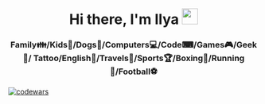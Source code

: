 <h1 align="center">Hi there, I'm Ilya 
<img src="https://github.com/blackcater/blackcater/raw/main/images/Hi.gif" height="32"/></h1>
<h3 align="center">Family&#128106/Kids&#128118/Dogs&#129460/Computers&#128187/Code&#9000/Games&#127918/Geek&#129497/
  Tattoo/English&#128130/Travels&#128747/Sports&#127942/Boxing&#129354/Running&#127939/Football&#9917</h3>
  
  
  
[![codewars](https://www.codewars.com/users/EweParo4ky/badges/small)](https://www.codewars.com/users/EweParo4ky)
<!--
**EweParo4ky/EweParo4ky** is a ✨ _special_ ✨ repository because its `README.md` (this file) appears on your GitHub profile.

Here are some ideas to get you started:

- 🔭 I’m currently working on ...
- 🌱 I’m currently learning ...
- 👯 I’m looking to collaborate on ...
- 🤔 I’m looking for help with ...
- 💬 Ask me about ...
- 📫 How to reach me: ...
- 😄 Pronouns: ...
- ⚡ Fun fact: ...
-->
